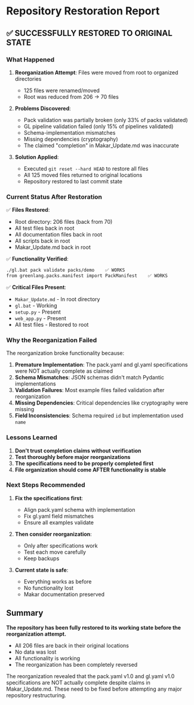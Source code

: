 # Repository Restoration Report

## ✅ SUCCESSFULLY RESTORED TO ORIGINAL STATE

### What Happened
1. **Reorganization Attempt**: Files were moved from root to organized directories
   - 125 files were renamed/moved
   - Root was reduced from 206 → 70 files

2. **Problems Discovered**:
   - Pack validation was partially broken (only 33% of packs validated)
   - GL pipeline validation failed (only 15% of pipelines validated)
   - Schema-implementation mismatches
   - Missing dependencies (cryptography)
   - The claimed "completion" in Makar_Update.md was inaccurate

3. **Solution Applied**:
   - Executed `git reset --hard HEAD` to restore all files
   - All 125 moved files returned to original locations
   - Repository restored to last commit state

### Current Status After Restoration

✅ **Files Restored**:
- Root directory: 206 files (back from 70)
- All test files back in root
- All documentation files back in root
- All scripts back in root
- Makar_Update.md back in root

✅ **Functionality Verified**:
```bash
./gl.bat pack validate packs/demo    ✅ WORKS
from greenlang.packs.manifest import PackManifest    ✅ WORKS
```

✅ **Critical Files Present**:
- `Makar_Update.md` - In root directory
- `gl.bat` - Working
- `setup.py` - Present
- `web_app.py` - Present
- All test files - Restored to root

### Why the Reorganization Failed

The reorganization broke functionality because:

1. **Premature Implementation**: The pack.yaml and gl.yaml specifications were NOT actually complete as claimed
2. **Schema Mismatches**: JSON schemas didn't match Pydantic implementations
3. **Validation Failures**: Most example files failed validation after reorganization
4. **Missing Dependencies**: Critical dependencies like cryptography were missing
5. **Field Inconsistencies**: Schema required `id` but implementation used `name`

### Lessons Learned

1. **Don't trust completion claims without verification**
2. **Test thoroughly before major reorganizations**
3. **The specifications need to be properly completed first**
4. **File organization should come AFTER functionality is stable**

### Next Steps Recommended

1. **Fix the specifications first**:
   - Align pack.yaml schema with implementation
   - Fix gl.yaml field mismatches
   - Ensure all examples validate

2. **Then consider reorganization**:
   - Only after specifications work
   - Test each move carefully
   - Keep backups

3. **Current state is safe**:
   - Everything works as before
   - No functionality lost
   - Makar documentation preserved

## Summary

**The repository has been fully restored to its working state before the reorganization attempt.**

- All 206 files are back in their original locations
- No data was lost
- All functionality is working
- The reorganization has been completely reversed

The reorganization revealed that the pack.yaml v1.0 and gl.yaml v1.0 specifications are NOT actually complete despite claims in Makar_Update.md. These need to be fixed before attempting any major repository restructuring.